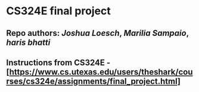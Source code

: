 # CS324E final project

## Repo authors: *Joshua Loesch*, *Marilia Sampaio*, *haris bhatti*
## Instructions from CS324E - [https://www.cs.utexas.edu/users/theshark/courses/cs324e/assignments/final_project.html]
